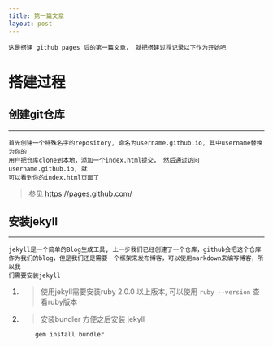 ```yaml
---
title: 第一篇文章
layout: post
---
```


    这是搭建 github pages 后的第一篇文章， 就把搭建过程记录以下作为开始吧

# 搭建过程


## 创建git仓库
***

    首先创建一个特殊名字的repository, 命名为username.github.io, 其中username替换为你的
    用户把仓库clone到本地，添加一个index.html提交， 然后通过访问username.github.io, 就
    可以看到你的index.html页面了

> 参见 <https://pages.github.com/>

## 安装jekyll
***
    jekyll是一个简单的Blog生成工具, 上一步我们已经创建了一个仓库，github会把这个仓库
    作为我们的blog，但是我们还是需要一个框架来发布博客，可以使用markdown来编写博客，所以我
    们需要安装jekyll

1. > 使用jekyll需要安装ruby 2.0.0 以上版本, 可以使用 `ruby --version` 查看ruby版本

2. > 安装bundler 方便之后安装 jekyll
    ```
        gem install bundler
    ```
